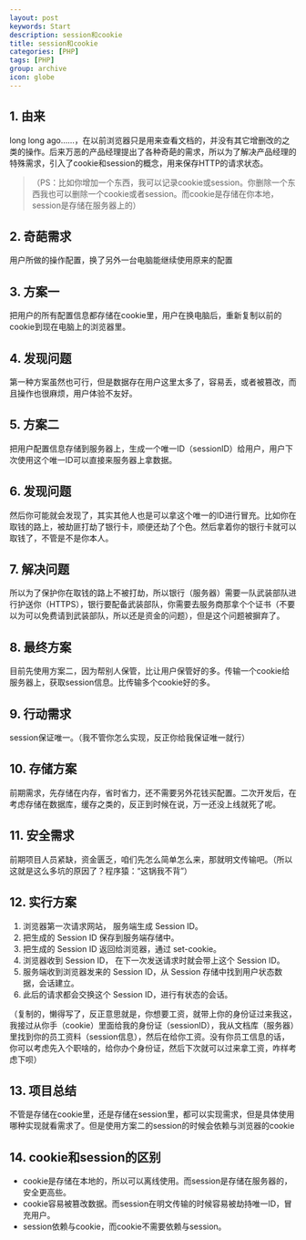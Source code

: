 ```yaml
---
layout: post
keywords: Start
description: session和cookie
title: session和cookie
categories: [PHP]
tags: [PHP]
group: archive
icon: globe
---
```




## 1. 由来
long long ago……，在以前浏览器只是用来查看文档的，并没有其它增删改的之类的操作。后来万恶的产品经理提出了各种奇葩的需求，所以为了解决产品经理的特殊需求，引入了cookie和session的概念，用来保存HTTP的请求状态。
>（PS：比如你增加一个东西，我可以记录cookie或session。你删除一个东西我也可以删除一个cookie或者session。而cookie是存储在你本地，session是存储在服务器上的）

## 2. 奇葩需求
用户所做的操作配置，换了另外一台电脑能继续使用原来的配置

## 3. 方案一
把用户的所有配置信息都存储在cookie里，用户在换电脑后，重新复制以前的cookie到现在电脑上的浏览器里。

## 4. 发现问题
第一种方案虽然也可行，但是数据存在用户这里太多了，容易丢，或者被篡改，而且操作也很麻烦，用户体验不友好。

## 5. 方案二
把用户配置信息存储到服务器上，生成一个唯一ID（sessionID）给用户，用户下次使用这个唯一ID可以直接来服务器上拿数据。


## 6. 发现问题
然后你可能就会发现了，其实其他人也是可以拿这个唯一的ID进行冒充。比如你在取钱的路上，被劫匪打劫了银行卡，顺便还劫了个色。然后拿着你的银行卡就可以取钱了，不管是不是你本人。

## 7. 解决问题
所以为了保护你在取钱的路上不被打劫，所以银行（服务器）需要一队武装部队进行护送你（HTTPS），银行要配备武装部队，你需要去服务商那拿个个证书（不要以为可以免费请到武装部队，所以还是资金的问题），但是这个问题被摒弃了。

## 8. 最终方案
目前先使用方案二，因为帮别人保管，比让用户保管好的多。传输一个cookie给服务器上，获取session信息。比传输多个cookie好的多。

## 9. 行动需求

session保证唯一。（我不管你怎么实现，反正你给我保证唯一就行）

## 10. 存储方案

前期需求，先存储在内存，省时省力，还不需要另外花钱买配置。二次开发后，在考虑存储在数据库，缓存之类的，反正到时候在说，万一还没上线就死了呢。

## 11. 安全需求

前期项目人员紧缺，资金匮乏，咱们先怎么简单怎么来，那就明文传输吧。（所以这就是这么多坑的原因了？程序猿：“这锅我不背”）

## 12. 实行方案

1. 浏览器第一次请求网站， 服务端生成 Session ID。
2. 把生成的 Session ID 保存到服务端存储中。
3. 把生成的 Session ID 返回给浏览器，通过 set-cookie。
4. 浏览器收到 Session ID， 在下一次发送请求时就会带上这个 Session ID。
5. 服务端收到浏览器发来的 Session ID，从 Session 存储中找到用户状态数据，会话建立。
6. 此后的请求都会交换这个 Session ID，进行有状态的会话。

（复制的，懒得写了，反正意思就是，你想要工资，就带上你的身份证过来我这，我接过从你手（cookie）里面给我的身份证（sessionID），我从文档库（服务器）里找到你的员工资料（session信息），然后在给你工资。没有你员工信息的话，你可以考虑先入个职啥的，给你办个身份证，然后下次就可以过来拿工资，咋样考虑下呗）


## 13. 项目总结
不管是存储在cookie里，还是存储在session里，都可以实现需求，但是具体使用哪种实现就看需求了。但是使用方案二的session的时候会依赖与浏览器的cookie


## 14. cookie和session的区别
- cookie是存储在本地的，所以可以离线使用。而session是存储在服务器的，安全更高些。
- cookie容易被篡改数据。而session在明文传输的时候容易被劫持唯一ID，冒充用户。
- session依赖与cookie，而cookie不需要依赖与session。
